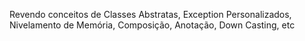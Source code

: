 Revendo conceitos de Classes Abstratas, Exception Personalizados, Nivelamento de Memória, Composição, Anotação, Down Casting, etc
